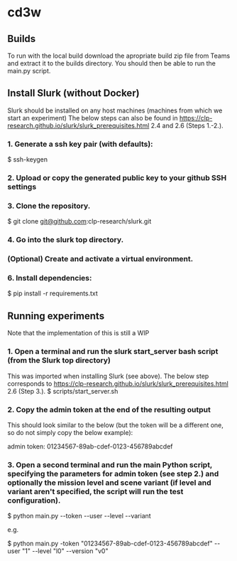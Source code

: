 # cd3w

## Builds

To run with the local build download the apropriate build zip file from Teams and extract it to the builds directory. You should then be able to run the main.py script.

## Install Slurk (without Docker)
Slurk should be installed on any host machines (machines from which we start an experiment)
The below steps can also be found in https://clp-research.github.io/slurk/slurk_prerequisites.html 2.4 and 2.6 (Steps 1.-2.).
### 1. Generate a ssh key pair (with defaults):
$ ssh-keygen

### 2. Upload or copy the generated public key to your github SSH settings

### 3. Clone the repository.
$ git clone git@github.com:clp-research/slurk.git

### 4. Go into the slurk top directory.

### (Optional) Create and activate a virtual environment.

### 6. Install dependencies:
$ pip install -r requirements.txt

## Running experiments
Note that the implementation of this is still a WIP

### 1. Open a terminal and run the slurk start_server bash script (from the Slurk top directory)
This was imported when installing Slurk (see above). The below step corresponds to https://clp-research.github.io/slurk/slurk_prerequisites.html 2.6 (Step 3.).
$ scripts/start_server.sh

### 2. Copy the admin token at the end of the resulting output
This should look similar to the below (but the token will be a different one, so do not simply copy the below example):

admin token:
01234567-89ab-cdef-0123-456789abcdef

### 3. Open a second terminal and run the main Python script, specifying the parameters for admin token (see step 2.) and optionally the mission level and scene variant (if level and variant aren't specified, the script will run the test configuration).

$ python main.py --token --user --level --variant

e.g.

$ python main.py -token "01234567-89ab-cdef-0123-456789abcdef" --user "1" --level "l0" --version "v0"